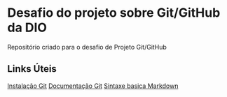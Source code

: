 # Desafio do projeto sobre Git/GitHub da DIO
Repositório criado para o desafio de Projeto Git/GitHub

## Links Úteis
[Instalação Git](https://git-scm.com/book/pt-br/v2/Come%C3%A7ando-Instalando-o-Git)
[Documentação Git](https://git-scm.com/docs/git/pt_BR)
[Sintaxe basica Markdown](https://www.markdownguide.org/basic-syntax/)
